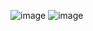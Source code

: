 ![image](https://user-images.githubusercontent.com/122238710/211344037-1780e5f5-ee55-4181-b839-587c7fef2b25.png)
![image](https://user-images.githubusercontent.com/122238710/211343963-416b1a9c-ccaa-4805-aec7-de4016fad736.png)

